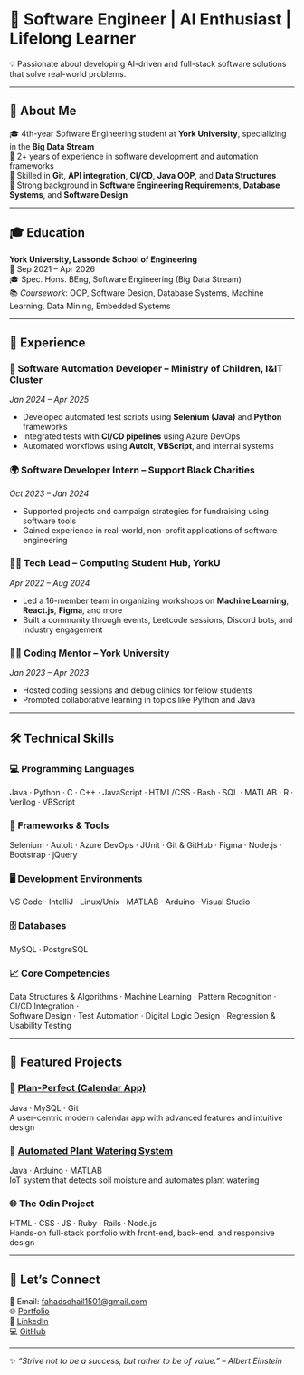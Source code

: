 # 🚀 Software Engineer | AI Enthusiast | Lifelong Learner

💡 Passionate about developing AI-driven and full-stack software solutions that solve real-world problems.

---

## 🌱 About Me

🎓 4th-year Software Engineering student at **York University**, specializing in the **Big Data Stream**  
💼 2+ years of experience in software development and automation frameworks  
🔬 Skilled in **Git**, **API integration**, **CI/CD**, **Java OOP**, and **Data Structures**  
📘 Strong background in **Software Engineering Requirements**, **Database Systems**, and **Software Design**

---

## 🎓 Education

**York University, Lassonde School of Engineering**  
📅 Sep 2021 – Apr 2026  
🎓 Spec. Hons. BEng, Software Engineering (Big Data Stream)  
📚 *Coursework*: OOP, Software Design, Database Systems, Machine Learning, Data Mining, Embedded Systems

---

## 💼 Experience

### 🧪 Software Automation Developer – Ministry of Children, I&IT Cluster  
*Jan 2024 – Apr 2025*  
- Developed automated test scripts using **Selenium (Java)** and **Python** frameworks  
- Integrated tests with **CI/CD pipelines** using Azure DevOps  
- Automated workflows using **AutoIt**, **VBScript**, and internal systems

### 🌍 Software Developer Intern – Support Black Charities  
*Oct 2023 – Jan 2024*  
- Supported projects and campaign strategies for fundraising using software tools  
- Gained experience in real-world, non-profit applications of software engineering

### 👨‍💻 Tech Lead – Computing Student Hub, YorkU  
*Apr 2022 – Aug 2024*  
- Led a 16-member team in organizing workshops on **Machine Learning**, **React.js**, **Figma**, and more  
- Built a community through events, Leetcode sessions, Discord bots, and industry engagement

### 👨‍🏫 Coding Mentor – York University  
*Jan 2023 – Apr 2023*  
- Hosted coding sessions and debug clinics for fellow students  
- Promoted collaborative learning in topics like Python and Java

---

## 🛠️ Technical Skills

### 💻 Programming Languages
Java · Python · C · C++ · JavaScript · HTML/CSS · Bash · SQL · MATLAB · R · Verilog · VBScript

### 🔧 Frameworks & Tools
Selenium · AutoIt · Azure DevOps · JUnit · Git & GitHub · Figma · Node.js · Bootstrap · jQuery

### 🖥️ Development Environments
VS Code · IntelliJ · Linux/Unix · MATLAB · Arduino · Visual Studio

### 🗄️ Databases
MySQL · PostgreSQL

### 📈 Core Competencies
Data Structures & Algorithms · Machine Learning · Pattern Recognition · CI/CD Integration ·  
Software Design · Test Automation · Digital Logic Design · Regression & Usability Testing

---

## 🚀 Featured Projects

### 📅 [Plan-Perfect (Calendar App)](https://github.com/nikhilnambiarc/EECS2311Project-Calendar)  
Java · MySQL · Git  
A user-centric modern calendar app with advanced features and intuitive design

### 🌿 [Automated Plant Watering System](https://github.com/MFahadSohail/Plant_Watering_System)  
Java · Arduino · MATLAB  
IoT system that detects soil moisture and automates plant watering

### 🌐 The Odin Project  
HTML · CSS · JS · Ruby · Rails · Node.js  
Hands-on full-stack portfolio with front-end, back-end, and responsive design

---

## 🤝 Let’s Connect

📧 Email: [fahadsohail1501@gmail.com](mailto:fahadsohail1501@gmail.com)  
🌐 [Portfolio](https://fahadsohail1501.wixsite.com/my-site)  
💼 [LinkedIn](https://www.linkedin.com/in/fahad-sohail-33496b249/)  
💻 [GitHub](https://github.com/MFahadSohail)

---

✨ *“Strive not to be a success, but rather to be of value.” – Albert Einstein*

